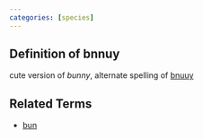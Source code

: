 ```yaml
---
categories: [species]
---
```


## Definition of bnnuy

cute version of _bunny_, alternate spelling of [bnuuy](./bnuuy)

## Related Terms

- [bun](./bun)
